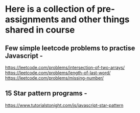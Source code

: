 # Here is a collection of pre-assignments and other things shared in course

## Few simple leetcode problems to practise Javascript - 
https://leetcode.com/problems/intersection-of-two-arrays/
https://leetcode.com/problems/length-of-last-word/
https://leetcode.com/problems/missing-number/

## 15 Star pattern programs - 
https://www.tutorialstonight.com/js/javascript-star-pattern
